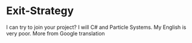 # Exit-Strategy
I can try to join your project?
I will C# and Particle Systems.
My English is very poor.
More from Google translation
 
